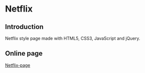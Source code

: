 # Netflix

## Introduction

Netflix style page made with HTML5, CSS3, JavaScript and jQuery.


## Online page

[Netflix-page](https://javierfs94.github.io/netflix/)